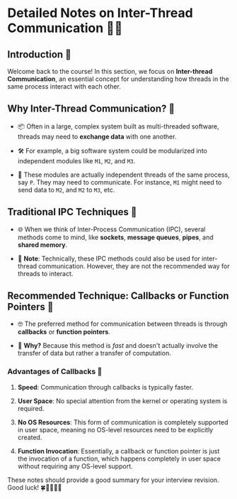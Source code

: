 # Detailed Notes on Inter-Thread Communication 🧵💬

## Introduction 🌟

Welcome back to the course! In this section, we focus on **Inter-thread Communication**, an essential concept for understanding how threads in the same process interact with each other.

## Why Inter-Thread Communication? 🤔

- 📦 Often in a large, complex system built as multi-threaded software, threads may need to **exchange data** with one another.
  
- 🛠 For example, a big software system could be modularized into independent modules like `M1`, `M2`, and `M3`. 
   
- 🔄 These modules are actually independent threads of the same process, say `P`. They may need to communicate. For instance, `M1` might need to send data to `M2`, and `M2` to `M3`, etc.

## Traditional IPC Techniques 📡

- 🌐 When we think of Inter-Process Communication (IPC), several methods come to mind, like **sockets**, **message queues**, **pipes**, and **shared memory**. 
  
- 🛑 **Note**: Technically, these IPC methods could also be used for inter-thread communication. However, they are not the recommended way for threads to interact.

## Recommended Technique: Callbacks or Function Pointers 🚀

- 🤓 The preferred method for communication between threads is through **callbacks** or **function pointers**.
  
- 🌟 **Why?** Because this method is *fast* and doesn't actually involve the transfer of data but rather a transfer of computation.

### Advantages of Callbacks 🌈

1. **Speed**: Communication through callbacks is typically faster.

2. **User Space**: No special attention from the kernel or operating system is required. 

3. **No OS Resources**: This form of communication is completely supported in user space, meaning no OS-level resources need to be explicitly created.

4. **Function Invocation**: Essentially, a callback or function pointer is just the invocation of a function, which happens completely in user space without requiring any OS-level support.



These notes should provide a good summary for your interview revision. Good luck! 🍀👩‍💻👨‍💻
